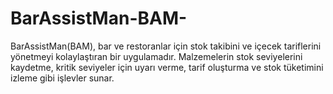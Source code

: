 # BarAssistMan-BAM-
BarAssistMan(BAM), bar ve restoranlar için stok takibini ve içecek tariflerini yönetmeyi kolaylaştıran bir uygulamadır. Malzemelerin stok seviyelerini kaydetme, kritik seviyeler için uyarı verme, tarif oluşturma ve stok tüketimini izleme gibi işlevler sunar.
